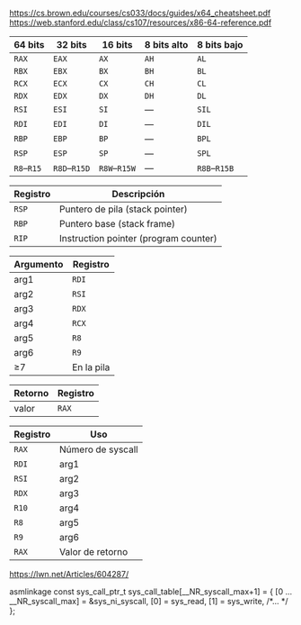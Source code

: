 https://cs.brown.edu/courses/cs033/docs/guides/x64_cheatsheet.pdf
https://web.stanford.edu/class/cs107/resources/x86-64-reference.pdf

| 64 bits    | 32 bits      | 16 bits      | 8 bits alto | 8 bits bajo  |
| ---------- | ------------ | ------------ | ----------- | ------------ |
| `RAX`      | `EAX`        | `AX`         | `AH`        | `AL`         |
| `RBX`      | `EBX`        | `BX`         | `BH`        | `BL`         |
| `RCX`      | `ECX`        | `CX`         | `CH`        | `CL`         |
| `RDX`      | `EDX`        | `DX`         | `DH`        | `DL`         |
| `RSI`      | `ESI`        | `SI`         | —           | `SIL`        |
| `RDI`      | `EDI`        | `DI`         | —           | `DIL`        |
| `RBP`      | `EBP`        | `BP`         | —           | `BPL`        |
| `RSP`      | `ESP`        | `SP`         | —           | `SPL`        |
| `R8`–`R15` | `R8D`–`R15D` | `R8W`–`R15W` | —           | `R8B`–`R15B` |


| Registro | Descripción                           |
| -------- | ------------------------------------- |
| `RSP`    | Puntero de pila (stack pointer)       |
| `RBP`    | Puntero base (stack frame)            |
| `RIP`    | Instruction pointer (program counter) |


| Argumento | Registro   |
| --------- | ---------- |
| arg1      | `RDI`      |
| arg2      | `RSI`      |
| arg3      | `RDX`      |
| arg4      | `RCX`      |
| arg5      | `R8`       |
| arg6      | `R9`       |
| ≥7        | En la pila |


| Retorno | Registro |
| ------- | -------- |
| valor   | `RAX`    |

| Registro | Uso               |
| -------- | ----------------- |
| `RAX`    | Número de syscall |
| `RDI`    | arg1              |
| `RSI`    | arg2              |
| `RDX`    | arg3              |
| `R10`    | arg4              |
| `R8`     | arg5              |
| `R9`     | arg6              |
| `RAX`    | Valor de retorno  |

https://lwn.net/Articles/604287/

asmlinkage const sys_call_ptr_t sys_call_table[__NR_syscall_max+1] = {
    	[0 ... __NR_syscall_max] = &sys_ni_syscall,
    	[0] = sys_read,
    	[1] = sys_write,
    	/*... */
    };